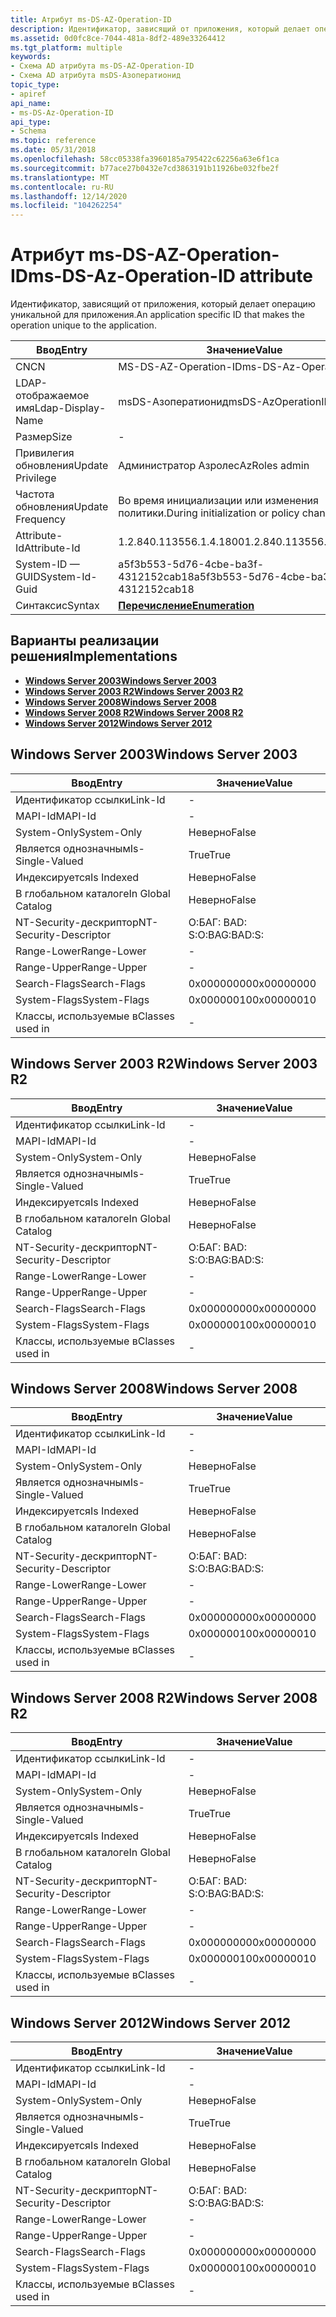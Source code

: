 ```yaml
---
title: Атрибут ms-DS-AZ-Operation-ID
description: Идентификатор, зависящий от приложения, который делает операцию уникальной для приложения.
ms.assetid: 0d0fc8ce-7044-481a-8df2-489e33264412
ms.tgt_platform: multiple
keywords:
- Схема AD атрибута ms-DS-AZ-Operation-ID
- Схема AD атрибута msDS-Азоператионид
topic_type:
- apiref
api_name:
- ms-DS-Az-Operation-ID
api_type:
- Schema
ms.topic: reference
ms.date: 05/31/2018
ms.openlocfilehash: 58cc05338fa3960185a795422c62256a63e6f1ca
ms.sourcegitcommit: b77ace27b0432e7cd3863191b11926be032fbe2f
ms.translationtype: MT
ms.contentlocale: ru-RU
ms.lasthandoff: 12/14/2020
ms.locfileid: "104262254"
---
```

# <a name="ms-ds-az-operation-id-attribute"></a><span data-ttu-id="3b180-105">Атрибут ms-DS-AZ-Operation-ID</span><span class="sxs-lookup"><span data-stu-id="3b180-105">ms-DS-Az-Operation-ID attribute</span></span>

<span data-ttu-id="3b180-106">Идентификатор, зависящий от приложения, который делает операцию уникальной для приложения.</span><span class="sxs-lookup"><span data-stu-id="3b180-106">An application specific ID that makes the operation unique to the application.</span></span>



| <span data-ttu-id="3b180-107">Ввод</span><span class="sxs-lookup"><span data-stu-id="3b180-107">Entry</span></span> | <span data-ttu-id="3b180-108">Значение</span><span class="sxs-lookup"><span data-stu-id="3b180-108">Value</span></span> |
|-------------------|-----------------------------------------|
| <span data-ttu-id="3b180-109">CN</span><span class="sxs-lookup"><span data-stu-id="3b180-109">CN</span></span>                | <span data-ttu-id="3b180-110">MS-DS-AZ-Operation-ID</span><span class="sxs-lookup"><span data-stu-id="3b180-110">ms-DS-Az-Operation-ID</span></span>                   |
| <span data-ttu-id="3b180-111">LDAP-отображаемое имя</span><span class="sxs-lookup"><span data-stu-id="3b180-111">Ldap-Display-Name</span></span> | <span data-ttu-id="3b180-112">msDS-Азоператионид</span><span class="sxs-lookup"><span data-stu-id="3b180-112">msDS-AzOperationID</span></span>                      |
| <span data-ttu-id="3b180-113">Размер</span><span class="sxs-lookup"><span data-stu-id="3b180-113">Size</span></span>              | \-                                      |
| <span data-ttu-id="3b180-114">Привилегия обновления</span><span class="sxs-lookup"><span data-stu-id="3b180-114">Update Privilege</span></span>  | <span data-ttu-id="3b180-115">Администратор Азролес</span><span class="sxs-lookup"><span data-stu-id="3b180-115">AzRoles admin</span></span>                           |
| <span data-ttu-id="3b180-116">Частота обновления</span><span class="sxs-lookup"><span data-stu-id="3b180-116">Update Frequency</span></span>  | <span data-ttu-id="3b180-117">Во время инициализации или изменения политики.</span><span class="sxs-lookup"><span data-stu-id="3b180-117">During initialization or policy change.</span></span> |
| <span data-ttu-id="3b180-118">Attribute-Id</span><span class="sxs-lookup"><span data-stu-id="3b180-118">Attribute-Id</span></span>      | <span data-ttu-id="3b180-119">1.2.840.113556.1.4.1800</span><span class="sxs-lookup"><span data-stu-id="3b180-119">1.2.840.113556.1.4.1800</span></span>                 |
| <span data-ttu-id="3b180-120">System-ID — GUID</span><span class="sxs-lookup"><span data-stu-id="3b180-120">System-Id-Guid</span></span>    | <span data-ttu-id="3b180-121">a5f3b553-5d76-4cbe-ba3f-4312152cab18</span><span class="sxs-lookup"><span data-stu-id="3b180-121">a5f3b553-5d76-4cbe-ba3f-4312152cab18</span></span>    |
| <span data-ttu-id="3b180-122">Синтаксис</span><span class="sxs-lookup"><span data-stu-id="3b180-122">Syntax</span></span>            | [<span data-ttu-id="3b180-123">**Перечисление**</span><span class="sxs-lookup"><span data-stu-id="3b180-123">**Enumeration**</span></span>](s-enumeration.md)    |



## <a name="implementations"></a><span data-ttu-id="3b180-124">Варианты реализации решения</span><span class="sxs-lookup"><span data-stu-id="3b180-124">Implementations</span></span>

-   [<span data-ttu-id="3b180-125">**Windows Server 2003**</span><span class="sxs-lookup"><span data-stu-id="3b180-125">**Windows Server 2003**</span></span>](#windows-server-2003)
-   [<span data-ttu-id="3b180-126">**Windows Server 2003 R2**</span><span class="sxs-lookup"><span data-stu-id="3b180-126">**Windows Server 2003 R2**</span></span>](#windows-server-2003-r2)
-   [<span data-ttu-id="3b180-127">**Windows Server 2008**</span><span class="sxs-lookup"><span data-stu-id="3b180-127">**Windows Server 2008**</span></span>](#windows-server-2008)
-   [<span data-ttu-id="3b180-128">**Windows Server 2008 R2**</span><span class="sxs-lookup"><span data-stu-id="3b180-128">**Windows Server 2008 R2**</span></span>](#windows-server-2008-r2)
-   [<span data-ttu-id="3b180-129">**Windows Server 2012**</span><span class="sxs-lookup"><span data-stu-id="3b180-129">**Windows Server 2012**</span></span>](#windows-server-2012)

## <a name="windows-server-2003"></a><span data-ttu-id="3b180-130">Windows Server 2003</span><span class="sxs-lookup"><span data-stu-id="3b180-130">Windows Server 2003</span></span>



| <span data-ttu-id="3b180-131">Ввод</span><span class="sxs-lookup"><span data-stu-id="3b180-131">Entry</span></span> | <span data-ttu-id="3b180-132">Значение</span><span class="sxs-lookup"><span data-stu-id="3b180-132">Value</span></span> |
|------------------------|--------------|
| <span data-ttu-id="3b180-133">Идентификатор ссылки</span><span class="sxs-lookup"><span data-stu-id="3b180-133">Link-Id</span></span>                | \-           |
| <span data-ttu-id="3b180-134">MAPI-Id</span><span class="sxs-lookup"><span data-stu-id="3b180-134">MAPI-Id</span></span>                | \-           |
| <span data-ttu-id="3b180-135">System-Only</span><span class="sxs-lookup"><span data-stu-id="3b180-135">System-Only</span></span>            | <span data-ttu-id="3b180-136">Неверно</span><span class="sxs-lookup"><span data-stu-id="3b180-136">False</span></span>        |
| <span data-ttu-id="3b180-137">Является однозначным</span><span class="sxs-lookup"><span data-stu-id="3b180-137">Is-Single-Valued</span></span>       | <span data-ttu-id="3b180-138">True</span><span class="sxs-lookup"><span data-stu-id="3b180-138">True</span></span>         |
| <span data-ttu-id="3b180-139">Индексируется</span><span class="sxs-lookup"><span data-stu-id="3b180-139">Is Indexed</span></span>             | <span data-ttu-id="3b180-140">Неверно</span><span class="sxs-lookup"><span data-stu-id="3b180-140">False</span></span>        |
| <span data-ttu-id="3b180-141">В глобальном каталоге</span><span class="sxs-lookup"><span data-stu-id="3b180-141">In Global Catalog</span></span>      | <span data-ttu-id="3b180-142">Неверно</span><span class="sxs-lookup"><span data-stu-id="3b180-142">False</span></span>        |
| <span data-ttu-id="3b180-143">NT-Security-дескриптор</span><span class="sxs-lookup"><span data-stu-id="3b180-143">NT-Security-Descriptor</span></span> | <span data-ttu-id="3b180-144">О:БАГ: BAD: S:</span><span class="sxs-lookup"><span data-stu-id="3b180-144">O:BAG:BAD:S:</span></span> |
| <span data-ttu-id="3b180-145">Range-Lower</span><span class="sxs-lookup"><span data-stu-id="3b180-145">Range-Lower</span></span>            | \-           |
| <span data-ttu-id="3b180-146">Range-Upper</span><span class="sxs-lookup"><span data-stu-id="3b180-146">Range-Upper</span></span>            | \-           |
| <span data-ttu-id="3b180-147">Search-Flags</span><span class="sxs-lookup"><span data-stu-id="3b180-147">Search-Flags</span></span>           | <span data-ttu-id="3b180-148">0x00000000</span><span class="sxs-lookup"><span data-stu-id="3b180-148">0x00000000</span></span>   |
| <span data-ttu-id="3b180-149">System-Flags</span><span class="sxs-lookup"><span data-stu-id="3b180-149">System-Flags</span></span>           | <span data-ttu-id="3b180-150">0x00000010</span><span class="sxs-lookup"><span data-stu-id="3b180-150">0x00000010</span></span>   |
| <span data-ttu-id="3b180-151">Классы, используемые в</span><span class="sxs-lookup"><span data-stu-id="3b180-151">Classes used in</span></span>        | \-           |



## <a name="windows-server-2003-r2"></a><span data-ttu-id="3b180-152">Windows Server 2003 R2</span><span class="sxs-lookup"><span data-stu-id="3b180-152">Windows Server 2003 R2</span></span>



| <span data-ttu-id="3b180-153">Ввод</span><span class="sxs-lookup"><span data-stu-id="3b180-153">Entry</span></span> | <span data-ttu-id="3b180-154">Значение</span><span class="sxs-lookup"><span data-stu-id="3b180-154">Value</span></span> |
|------------------------|--------------|
| <span data-ttu-id="3b180-155">Идентификатор ссылки</span><span class="sxs-lookup"><span data-stu-id="3b180-155">Link-Id</span></span>                | \-           |
| <span data-ttu-id="3b180-156">MAPI-Id</span><span class="sxs-lookup"><span data-stu-id="3b180-156">MAPI-Id</span></span>                | \-           |
| <span data-ttu-id="3b180-157">System-Only</span><span class="sxs-lookup"><span data-stu-id="3b180-157">System-Only</span></span>            | <span data-ttu-id="3b180-158">Неверно</span><span class="sxs-lookup"><span data-stu-id="3b180-158">False</span></span>        |
| <span data-ttu-id="3b180-159">Является однозначным</span><span class="sxs-lookup"><span data-stu-id="3b180-159">Is-Single-Valued</span></span>       | <span data-ttu-id="3b180-160">True</span><span class="sxs-lookup"><span data-stu-id="3b180-160">True</span></span>         |
| <span data-ttu-id="3b180-161">Индексируется</span><span class="sxs-lookup"><span data-stu-id="3b180-161">Is Indexed</span></span>             | <span data-ttu-id="3b180-162">Неверно</span><span class="sxs-lookup"><span data-stu-id="3b180-162">False</span></span>        |
| <span data-ttu-id="3b180-163">В глобальном каталоге</span><span class="sxs-lookup"><span data-stu-id="3b180-163">In Global Catalog</span></span>      | <span data-ttu-id="3b180-164">Неверно</span><span class="sxs-lookup"><span data-stu-id="3b180-164">False</span></span>        |
| <span data-ttu-id="3b180-165">NT-Security-дескриптор</span><span class="sxs-lookup"><span data-stu-id="3b180-165">NT-Security-Descriptor</span></span> | <span data-ttu-id="3b180-166">О:БАГ: BAD: S:</span><span class="sxs-lookup"><span data-stu-id="3b180-166">O:BAG:BAD:S:</span></span> |
| <span data-ttu-id="3b180-167">Range-Lower</span><span class="sxs-lookup"><span data-stu-id="3b180-167">Range-Lower</span></span>            | \-           |
| <span data-ttu-id="3b180-168">Range-Upper</span><span class="sxs-lookup"><span data-stu-id="3b180-168">Range-Upper</span></span>            | \-           |
| <span data-ttu-id="3b180-169">Search-Flags</span><span class="sxs-lookup"><span data-stu-id="3b180-169">Search-Flags</span></span>           | <span data-ttu-id="3b180-170">0x00000000</span><span class="sxs-lookup"><span data-stu-id="3b180-170">0x00000000</span></span>   |
| <span data-ttu-id="3b180-171">System-Flags</span><span class="sxs-lookup"><span data-stu-id="3b180-171">System-Flags</span></span>           | <span data-ttu-id="3b180-172">0x00000010</span><span class="sxs-lookup"><span data-stu-id="3b180-172">0x00000010</span></span>   |
| <span data-ttu-id="3b180-173">Классы, используемые в</span><span class="sxs-lookup"><span data-stu-id="3b180-173">Classes used in</span></span>        | \-           |



## <a name="windows-server-2008"></a><span data-ttu-id="3b180-174">Windows Server 2008</span><span class="sxs-lookup"><span data-stu-id="3b180-174">Windows Server 2008</span></span>



| <span data-ttu-id="3b180-175">Ввод</span><span class="sxs-lookup"><span data-stu-id="3b180-175">Entry</span></span> | <span data-ttu-id="3b180-176">Значение</span><span class="sxs-lookup"><span data-stu-id="3b180-176">Value</span></span> |
|------------------------|--------------|
| <span data-ttu-id="3b180-177">Идентификатор ссылки</span><span class="sxs-lookup"><span data-stu-id="3b180-177">Link-Id</span></span>                | \-           |
| <span data-ttu-id="3b180-178">MAPI-Id</span><span class="sxs-lookup"><span data-stu-id="3b180-178">MAPI-Id</span></span>                | \-           |
| <span data-ttu-id="3b180-179">System-Only</span><span class="sxs-lookup"><span data-stu-id="3b180-179">System-Only</span></span>            | <span data-ttu-id="3b180-180">Неверно</span><span class="sxs-lookup"><span data-stu-id="3b180-180">False</span></span>        |
| <span data-ttu-id="3b180-181">Является однозначным</span><span class="sxs-lookup"><span data-stu-id="3b180-181">Is-Single-Valued</span></span>       | <span data-ttu-id="3b180-182">True</span><span class="sxs-lookup"><span data-stu-id="3b180-182">True</span></span>         |
| <span data-ttu-id="3b180-183">Индексируется</span><span class="sxs-lookup"><span data-stu-id="3b180-183">Is Indexed</span></span>             | <span data-ttu-id="3b180-184">Неверно</span><span class="sxs-lookup"><span data-stu-id="3b180-184">False</span></span>        |
| <span data-ttu-id="3b180-185">В глобальном каталоге</span><span class="sxs-lookup"><span data-stu-id="3b180-185">In Global Catalog</span></span>      | <span data-ttu-id="3b180-186">Неверно</span><span class="sxs-lookup"><span data-stu-id="3b180-186">False</span></span>        |
| <span data-ttu-id="3b180-187">NT-Security-дескриптор</span><span class="sxs-lookup"><span data-stu-id="3b180-187">NT-Security-Descriptor</span></span> | <span data-ttu-id="3b180-188">О:БАГ: BAD: S:</span><span class="sxs-lookup"><span data-stu-id="3b180-188">O:BAG:BAD:S:</span></span> |
| <span data-ttu-id="3b180-189">Range-Lower</span><span class="sxs-lookup"><span data-stu-id="3b180-189">Range-Lower</span></span>            | \-           |
| <span data-ttu-id="3b180-190">Range-Upper</span><span class="sxs-lookup"><span data-stu-id="3b180-190">Range-Upper</span></span>            | \-           |
| <span data-ttu-id="3b180-191">Search-Flags</span><span class="sxs-lookup"><span data-stu-id="3b180-191">Search-Flags</span></span>           | <span data-ttu-id="3b180-192">0x00000000</span><span class="sxs-lookup"><span data-stu-id="3b180-192">0x00000000</span></span>   |
| <span data-ttu-id="3b180-193">System-Flags</span><span class="sxs-lookup"><span data-stu-id="3b180-193">System-Flags</span></span>           | <span data-ttu-id="3b180-194">0x00000010</span><span class="sxs-lookup"><span data-stu-id="3b180-194">0x00000010</span></span>   |
| <span data-ttu-id="3b180-195">Классы, используемые в</span><span class="sxs-lookup"><span data-stu-id="3b180-195">Classes used in</span></span>        | \-           |



## <a name="windows-server-2008-r2"></a><span data-ttu-id="3b180-196">Windows Server 2008 R2</span><span class="sxs-lookup"><span data-stu-id="3b180-196">Windows Server 2008 R2</span></span>



| <span data-ttu-id="3b180-197">Ввод</span><span class="sxs-lookup"><span data-stu-id="3b180-197">Entry</span></span> | <span data-ttu-id="3b180-198">Значение</span><span class="sxs-lookup"><span data-stu-id="3b180-198">Value</span></span> |
|------------------------|--------------|
| <span data-ttu-id="3b180-199">Идентификатор ссылки</span><span class="sxs-lookup"><span data-stu-id="3b180-199">Link-Id</span></span>                | \-           |
| <span data-ttu-id="3b180-200">MAPI-Id</span><span class="sxs-lookup"><span data-stu-id="3b180-200">MAPI-Id</span></span>                | \-           |
| <span data-ttu-id="3b180-201">System-Only</span><span class="sxs-lookup"><span data-stu-id="3b180-201">System-Only</span></span>            | <span data-ttu-id="3b180-202">Неверно</span><span class="sxs-lookup"><span data-stu-id="3b180-202">False</span></span>        |
| <span data-ttu-id="3b180-203">Является однозначным</span><span class="sxs-lookup"><span data-stu-id="3b180-203">Is-Single-Valued</span></span>       | <span data-ttu-id="3b180-204">True</span><span class="sxs-lookup"><span data-stu-id="3b180-204">True</span></span>         |
| <span data-ttu-id="3b180-205">Индексируется</span><span class="sxs-lookup"><span data-stu-id="3b180-205">Is Indexed</span></span>             | <span data-ttu-id="3b180-206">Неверно</span><span class="sxs-lookup"><span data-stu-id="3b180-206">False</span></span>        |
| <span data-ttu-id="3b180-207">В глобальном каталоге</span><span class="sxs-lookup"><span data-stu-id="3b180-207">In Global Catalog</span></span>      | <span data-ttu-id="3b180-208">Неверно</span><span class="sxs-lookup"><span data-stu-id="3b180-208">False</span></span>        |
| <span data-ttu-id="3b180-209">NT-Security-дескриптор</span><span class="sxs-lookup"><span data-stu-id="3b180-209">NT-Security-Descriptor</span></span> | <span data-ttu-id="3b180-210">О:БАГ: BAD: S:</span><span class="sxs-lookup"><span data-stu-id="3b180-210">O:BAG:BAD:S:</span></span> |
| <span data-ttu-id="3b180-211">Range-Lower</span><span class="sxs-lookup"><span data-stu-id="3b180-211">Range-Lower</span></span>            | \-           |
| <span data-ttu-id="3b180-212">Range-Upper</span><span class="sxs-lookup"><span data-stu-id="3b180-212">Range-Upper</span></span>            | \-           |
| <span data-ttu-id="3b180-213">Search-Flags</span><span class="sxs-lookup"><span data-stu-id="3b180-213">Search-Flags</span></span>           | <span data-ttu-id="3b180-214">0x00000000</span><span class="sxs-lookup"><span data-stu-id="3b180-214">0x00000000</span></span>   |
| <span data-ttu-id="3b180-215">System-Flags</span><span class="sxs-lookup"><span data-stu-id="3b180-215">System-Flags</span></span>           | <span data-ttu-id="3b180-216">0x00000010</span><span class="sxs-lookup"><span data-stu-id="3b180-216">0x00000010</span></span>   |
| <span data-ttu-id="3b180-217">Классы, используемые в</span><span class="sxs-lookup"><span data-stu-id="3b180-217">Classes used in</span></span>        | \-           |



## <a name="windows-server-2012"></a><span data-ttu-id="3b180-218">Windows Server 2012</span><span class="sxs-lookup"><span data-stu-id="3b180-218">Windows Server 2012</span></span>



| <span data-ttu-id="3b180-219">Ввод</span><span class="sxs-lookup"><span data-stu-id="3b180-219">Entry</span></span> | <span data-ttu-id="3b180-220">Значение</span><span class="sxs-lookup"><span data-stu-id="3b180-220">Value</span></span> |
|------------------------|--------------|
| <span data-ttu-id="3b180-221">Идентификатор ссылки</span><span class="sxs-lookup"><span data-stu-id="3b180-221">Link-Id</span></span>                | \-           |
| <span data-ttu-id="3b180-222">MAPI-Id</span><span class="sxs-lookup"><span data-stu-id="3b180-222">MAPI-Id</span></span>                | \-           |
| <span data-ttu-id="3b180-223">System-Only</span><span class="sxs-lookup"><span data-stu-id="3b180-223">System-Only</span></span>            | <span data-ttu-id="3b180-224">Неверно</span><span class="sxs-lookup"><span data-stu-id="3b180-224">False</span></span>        |
| <span data-ttu-id="3b180-225">Является однозначным</span><span class="sxs-lookup"><span data-stu-id="3b180-225">Is-Single-Valued</span></span>       | <span data-ttu-id="3b180-226">True</span><span class="sxs-lookup"><span data-stu-id="3b180-226">True</span></span>         |
| <span data-ttu-id="3b180-227">Индексируется</span><span class="sxs-lookup"><span data-stu-id="3b180-227">Is Indexed</span></span>             | <span data-ttu-id="3b180-228">Неверно</span><span class="sxs-lookup"><span data-stu-id="3b180-228">False</span></span>        |
| <span data-ttu-id="3b180-229">В глобальном каталоге</span><span class="sxs-lookup"><span data-stu-id="3b180-229">In Global Catalog</span></span>      | <span data-ttu-id="3b180-230">Неверно</span><span class="sxs-lookup"><span data-stu-id="3b180-230">False</span></span>        |
| <span data-ttu-id="3b180-231">NT-Security-дескриптор</span><span class="sxs-lookup"><span data-stu-id="3b180-231">NT-Security-Descriptor</span></span> | <span data-ttu-id="3b180-232">О:БАГ: BAD: S:</span><span class="sxs-lookup"><span data-stu-id="3b180-232">O:BAG:BAD:S:</span></span> |
| <span data-ttu-id="3b180-233">Range-Lower</span><span class="sxs-lookup"><span data-stu-id="3b180-233">Range-Lower</span></span>            | \-           |
| <span data-ttu-id="3b180-234">Range-Upper</span><span class="sxs-lookup"><span data-stu-id="3b180-234">Range-Upper</span></span>            | \-           |
| <span data-ttu-id="3b180-235">Search-Flags</span><span class="sxs-lookup"><span data-stu-id="3b180-235">Search-Flags</span></span>           | <span data-ttu-id="3b180-236">0x00000000</span><span class="sxs-lookup"><span data-stu-id="3b180-236">0x00000000</span></span>   |
| <span data-ttu-id="3b180-237">System-Flags</span><span class="sxs-lookup"><span data-stu-id="3b180-237">System-Flags</span></span>           | <span data-ttu-id="3b180-238">0x00000010</span><span class="sxs-lookup"><span data-stu-id="3b180-238">0x00000010</span></span>   |
| <span data-ttu-id="3b180-239">Классы, используемые в</span><span class="sxs-lookup"><span data-stu-id="3b180-239">Classes used in</span></span>        | \-           |



 

 





